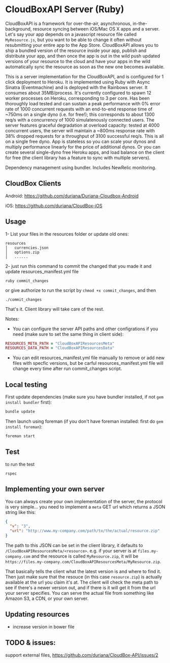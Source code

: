 CloudBoxAPI Server (Ruby)
============

CloudBoxAPI is a framework for over-the-air, asynchronous, in-the-background, resource syncing between iOS/Mac OS X apps and a server. Let's say your app depends on a javascript resource file called `MyResource.js`, but you want to be able to change it often without resubmitting your entire app to the App Store. CloudBoxAPI allows you to ship a bundled version of the resource inside your app, publish and distribute your app, and then once the app is out in the wild push updated versions of your resource to the cloud and have your apps in the wild automatically sync the resource as soon as the new one becomes available.

This is a server implementation for the CloudBoxAPI, and is configured for 1 click deployment to Heroku. It is implemented using Ruby with Async Sinatra (Eventmachine) and is deployed with the Rainbows server. It consumes about 35MB/process. It's currently configured to spawn 12 worker processes on Heroku, corresponding to 3 per core. Has been thoroughly load tested and can sustain a peak performance with 0% error rate of 1000 concurrent requests with an end-to-end response time of ~750ms on a single dyno (i.e. for free!); this corresponds to about 1300 req/s with a concurrency of 1000 simulatenously connected users. The server features graceful degradation at overload capacity: tested at 4000 concurrent users, the server will maintain a ~800ms response rate with 38% dropped requests for a throughput of 3100 successful req/s. This is all on a single free dyno. App is stateless so you can scale your dynos and multiply performance linearly for the price of additional dynos. Or you can create several single-dyno free Heroku apps, and load balance on the client for free (the client library has a feature to sync with multiple servers).

Dependency management using bundler.  Includes NewRelic monitoring.

CloudBox Clients
------------
Android: https://github.com/duriana/Duriana-Cloudbox-Android

iOS: https://github.com/duriana/CloudBox-iOS

Usage
------------

1- List your files in the resources folder or update old ones:

```
resources
│   currencies.json
│   options.zip
│   ......

```

2- just run this command to commit the changed that you made it and update resources_manifest.yml file

```
ruby commit_changes
```

or give authorize to run the script by  ``` chmod +x commit_changes ```, and then

```
./commit_changes

```

That's it. Client library will take care of the rest.

Notes:

- You can configure the server API paths and other configrations if you need (make sure to set the same thing in client side):

```ruby
RESOURCES_META_PATH = "CloudBoxAPIResourcesMeta"
RESOURCES_DATA_PATH = "CloudBoxAPIResourcesData"
```

- You can edit resources_manifest.yml file manually to remove or add new files with specfic versions, but be carful resources_manifest.yml file will change every time after run commit_changes script.

Local testing
------------

First update dependencies (make sure you have bundler installed, if not `gem install bundler` first):

```sh
bundle update
```

Then launch using foreman (if you don't have foreman installed: first do `gem install foreman`):

```sh
foreman start
```

Test
------------
to run the test
```
rspec
```

Implementing your own server
------------

You can always create your own implementation of the server, the protocol is very simple... you need to implement a `meta` GET url which returns a JSON string like this:
```json
{
  "v": "3",
  "url": "http://www.my-company.com/path/to/the/actual/resource.zip"
}
```

The path to this JSON can be set in the client library, it defaults to `/CloudBoxAPIResourcesMeta/<resource>`. e.g. if your server is at `files.my-company.com` and the resource is called `MyResource.zip`, it will be `https://files.my-company.com/CloudBoxAPIResourcesMeta/MyResource.zip`.

That basically tells the client what the latest version is and where to find it. Then just make sure that the resouce (in this case `resource.zip`) is actually available at the url you claim it's at. The client will check the meta path to see if there's a newer version out, and if there is it will get it from the url your server specifies. You can serve the actual file from something like Amazon S3, a CDN, or your own server.

Updating resources
------------
- increase version in bower file

TODO & issues:
------------
support external files, https://github.com/duriana/CloudBox-API/issues/2
